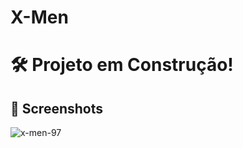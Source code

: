 # X-Men

# 🛠️  Projeto em Construção!
## 📌 Screenshots


![x-men-97](https://github.com/carllos-alberto/X-Men/assets/81397233/d7803664-9cf4-437d-8018-21e9ce44e0cb)
